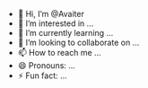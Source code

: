 - 👋 Hi, I’m @Avaiter
- 👀 I’m interested in ...
- 🌱 I’m currently learning ...
- 💞️ I’m looking to collaborate on ...
- 📫 How to reach me ...
- 😄 Pronouns: ...
- ⚡ Fun fact: ...

<!---Avaiter/Avaiter is a ✨ special ✨
Avaiter/Avaiter is a ✨ special ✨ repository because its `README.md` (this file) appears on your GitHub profile.
You can click the Preview link to take a look at your changes.
--->
